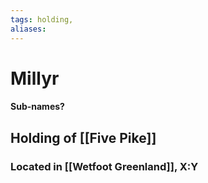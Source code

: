 ```yaml
---
tags: holding,
aliases:
---
```

# Millyr
#### Sub-names?
## Holding of [[Five Pike]]
### Located in [[Wetfoot Greenland]], X:Y


